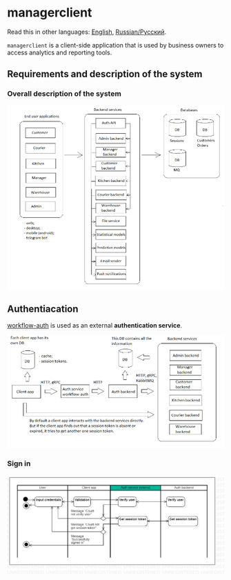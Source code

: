 # managerclient

Read this in other languages: [English](managerclient.md), [Russian/Русский](managerclient.ru.md). 

`managerclient` is a client-side application that is used by business owners to access analytics and reporting tools.

## Requirements and description of the system

### Overall description of the system 

![system_overall](../img/system_overall.png)

## Authentiacation 

[workflow-auth](https://github.com/alexeysp11/workflow-auth) is used as an external **authentication service**.

![authentication](../img/authentication.png)

### Sign in

![flowchart-signin](https://github.com/alexeysp11/workflow-auth/raw/main/docs/img/flowchart-signin.png)

